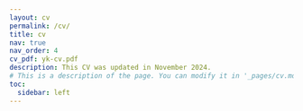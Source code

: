 ```yaml
---
layout: cv
permalink: /cv/
title: cv
nav: true
nav_order: 4
cv_pdf: yk-cv.pdf
description: This CV was updated in November 2024.
# This is a description of the page. You can modify it in '_pages/cv.md'. You can also change or remove the top pdf download button.
toc:
  sidebar: left
---
```

